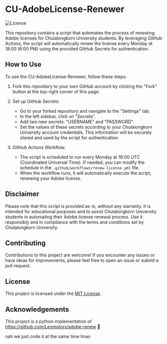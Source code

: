 # CU-AdobeLicense-Renewer

![License](https://img.shields.io/badge/license-MIT-blue.svg)

This repository contains a script that automates the process of renewing Adobe licenses for Chulalongkorn University students. By leveraging GitHub Actions, the script will automatically renew the license every Monday at 18:00 (6:00 PM) using the provided GitHub Secrets for authentication.

## How to Use

To use the CU-AdobeLicense-Renewer, follow these steps:

1. Fork this repository to your own GitHub account by clicking the "Fork" button at the top-right corner of this page.

2. Set up GitHub Secrets:
   - Go to your forked repository and navigate to the "Settings" tab.
   - In the left sidebar, click on "Secrets".
   - Add two new secrets: "USERNAME" and "PASSWORD".
   - Set the values of these secrets according to your Chulalongkorn University account credentials. This information will be securely stored and used by the script for authentication.

3. GitHub Actions Workflow:
   - The script is scheduled to run every Monday at 18:00 UTC (Coordinated Universal Time). If needed, you can modify the schedule in the `.github/workflows/renew-license.yml` file.
   - When the workflow runs, it will automatically execute the script, renewing your Adobe license.

## Disclaimer

Please note that this script is provided as-is, without any warranty. It is intended for educational purposes and to assist Chulalongkorn University students in automating their Adobe license renewal process. Use it responsibly and in compliance with the terms and conditions set by Chulalongkorn University.

## Contributing

Contributions to this project are welcome! If you encounter any issues or have ideas for improvements, please feel free to open an issue or submit a pull request.

## License

This project is licensed under the [MIT License](LICENSE).

## Acknowledgements
This project is a python implementation of https://github.com/Leomotors/adobe-renew 🤣

nah we just code it at the same time lmao

